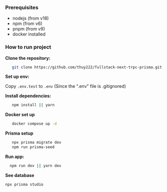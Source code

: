 ### Prerequisites

- nodejs (from v18)
- npm (from v6)
- pnpm (from v9)
- docker installed

### How to run project

**Clone the repository:**

```bash
   git clone https://github.com/thuy222/fullstack-next-trpc-prisma.git
```

**Set up env:**

Copy `.env.test` to `.env` (Since the ".env" file is .gitignored)

**Install dependencies:**

```bash
   npm install || yarn
```

**Docker set up**

```bash
   docker compose up -d
```

**Prisma setup**

```bash
   npx prisma migrate dev
   npm run prisma-seed
```

**Run app:**

```bash
  npm run dev || yarn dev
```

**See database**

```bash
npx prisma studio
```
